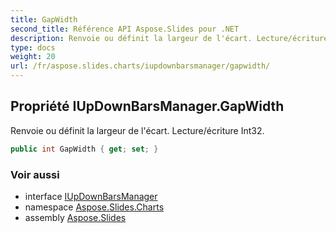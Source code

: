 ```yaml
---
title: GapWidth
second_title: Référence API Aspose.Slides pour .NET
description: Renvoie ou définit la largeur de l'écart. Lecture/écriture Int32.
type: docs
weight: 20
url: /fr/aspose.slides.charts/iupdownbarsmanager/gapwidth/
---
```


## Propriété IUpDownBarsManager.GapWidth

Renvoie ou définit la largeur de l'écart. Lecture/écriture Int32.

```csharp
public int GapWidth { get; set; }
```

### Voir aussi

* interface [IUpDownBarsManager](../../iupdownbarsmanager)
* namespace [Aspose.Slides.Charts](../../iupdownbarsmanager)
* assembly [Aspose.Slides](../../../)

<!-- NE PAS ÉDITER : généré par xmldocmd pour Aspose.Slides.dll -->